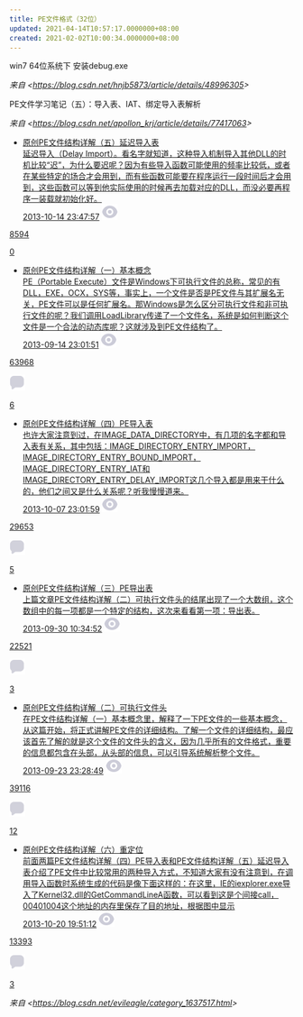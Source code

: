 ```yaml
---
title: PE文件格式（32位）
updated: 2021-04-14T10:57:17.0000000+08:00
created: 2021-02-02T10:00:34.0000000+08:00
---
```


win7 64位系统下 安装debug.exe

*来自 \<<https://blog.csdn.net/hnjb5873/article/details/48996305>\>*

PE文件学习笔记（五）：导入表、IAT、绑定导入表解析

*来自 \<<https://blog.csdn.net/apollon_krj/article/details/77417063>\>*

- [原创PE文件结构详解（五）延迟导入表](https://blog.csdn.net/evileagle/article/details/12718845)  
  [延迟导入（Delay Import）。看名字就知道，这种导入机制导入其他DLL的时机比较“迟”，为什么要迟呢？因为有些导入函数可能使用的频率比较低，或者在某些特定的场合才会用到，而有些函数可能要在程序运行一段时间后才会用到，这些函数可以等到他实际使用的时候再去加载对应的DLL，而没必要再程序一装载就初始化好。](https://blog.csdn.net/evileagle/article/details/12718845)  
  [2013-10-14 23:47:57](https://blog.csdn.net/evileagle/article/details/12718845)
![image1](../../../resources/image1-56.png)

[8594](https://blog.csdn.net/evileagle/article/details/12718845)

[0](https://blog.csdn.net/evileagle/article/details/12718845)
- [原创PE文件结构详解（一）基本概念](https://blog.csdn.net/evileagle/article/details/11693499)  
  [PE（Portable Execute）文件是Windows下可执行文件的总称，常见的有DLL，EXE，OCX，SYS等，事实上，一个文件是否是PE文件与其扩展名无关，PE文件可以是任何扩展名。那Windows是怎么区分可执行文件和非可执行文件的呢？我们调用LoadLibrary传递了一个文件名，系统是如何判断这个文件是一个合法的动态库呢？这就涉及到PE文件结构了。](https://blog.csdn.net/evileagle/article/details/11693499)  
  [2013-09-14 23:01:51](https://blog.csdn.net/evileagle/article/details/11693499)
![image1](../../../resources/image1-56.png)

[63968](https://blog.csdn.net/evileagle/article/details/11693499)

![image2](../../../resources/image2-32.png)

[6](https://blog.csdn.net/evileagle/article/details/11693499)
- [原创PE文件结构详解（四）PE导入表](https://blog.csdn.net/evileagle/article/details/12357155)  
  [也许大家注意到过，在IMAGE_DATA_DIRECTORY中，有几项的名字都和导入表有关系，其中包括：IMAGE_DIRECTORY_ENTRY_IMPORT，IMAGE_DIRECTORY_ENTRY_BOUND_IMPORT，IMAGE_DIRECTORY_ENTRY_IAT和IMAGE_DIRECTORY_ENTRY_DELAY_IMPORT这几个导入都是用来干什么的，他们之间又是什么关系呢？听我慢慢道来。](https://blog.csdn.net/evileagle/article/details/12357155)  
  [2013-10-07 23:01:59](https://blog.csdn.net/evileagle/article/details/12357155)
![image1](../../../resources/image1-56.png)

[29653](https://blog.csdn.net/evileagle/article/details/12357155)

![image2](../../../resources/image2-32.png)

[5](https://blog.csdn.net/evileagle/article/details/12357155)
- [原创PE文件结构详解（三）PE导出表](https://blog.csdn.net/evileagle/article/details/12176797)  
  [上篇文章PE文件结构详解（二）可执行文件头的结尾出现了一个大数组，这个数组中的每一项都是一个特定的结构，这次来看看第一项：导出表。](https://blog.csdn.net/evileagle/article/details/12176797)  
  [2013-09-30 10:34:52](https://blog.csdn.net/evileagle/article/details/12176797)
![image1](../../../resources/image1-56.png)

[22521](https://blog.csdn.net/evileagle/article/details/12176797)

![image2](../../../resources/image2-32.png)

[3](https://blog.csdn.net/evileagle/article/details/12176797)
- [原创PE文件结构详解（二）可执行文件头](https://blog.csdn.net/evileagle/article/details/11903197)  
  [在PE文件结构详解（一）基本概念里，解释了一下PE文件的一些基本概念，从这篇开始，将正式讲解PE文件的详细结构。了解一个文件的详细结构，最应该首先了解的就是这个文件的文件头的含义，因为几乎所有的文件格式，重要的信息都包含在头部，从头部的信息，可以引导系统解析整个文件。](https://blog.csdn.net/evileagle/article/details/11903197)  
  [2013-09-23 23:28:49](https://blog.csdn.net/evileagle/article/details/11903197)
![image1](../../../resources/image1-56.png)

[39116](https://blog.csdn.net/evileagle/article/details/11903197)

![image2](../../../resources/image2-32.png)

[12](https://blog.csdn.net/evileagle/article/details/11903197)
- [原创PE文件结构详解（六）重定位](https://blog.csdn.net/evileagle/article/details/12886949)  
  [前面两篇PE文件结构详解（四）PE导入表和PE文件结构详解（五）延迟导入表介绍了PE文件中比较常用的两种导入方式，不知道大家有没有注意到，在调用导入函数时系统生成的代码是像下面这样的：在这里，IE的iexplorer.exe导入了Kernel32.dll的GetCommandLineA函数，可以看到这是个间接call，00401004这个地址的内存里保存了目的地址，根据图中显示](https://blog.csdn.net/evileagle/article/details/12886949)  
  [2013-10-20 19:51:12](https://blog.csdn.net/evileagle/article/details/12886949)
![image1](../../../resources/image1-56.png)

[13393](https://blog.csdn.net/evileagle/article/details/12886949)

![image2](../../../resources/image2-32.png)

[3](https://blog.csdn.net/evileagle/article/details/12886949)

*来自 \<<https://blog.csdn.net/evileagle/category_1637517.html>\>*


